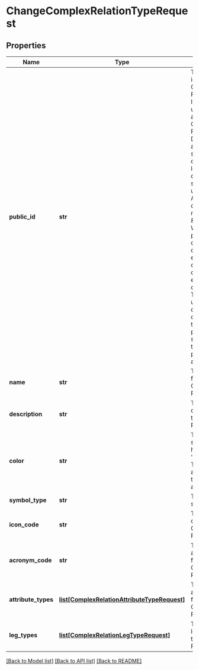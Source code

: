 # ChangeComplexRelationTypeRequest

## Properties
Name | Type | Description | Notes
------------ | ------------- | ------------- | -------------
**public_id** | **str** | The new public id for the Complex Relation Type. It must be unique within all Asset Types, Complex Relation Types, Domain Types and Scopes. It should contain only ASCII letters and digits. It must start with an uppercase ASCII character. It must end with \&quot;_C\&quot;. WARNING : The public id should only be changed with extreme caution, since it can break existing customizations. The only valid use case is to change it after creation of the type, if no public id was specified, and the generated proposal is not acceptable. | [optional] 
**name** | **str** | The new name for the Complex Relation Type. | [optional] 
**description** | **str** | The new description for the Complex Relation Type. | [optional] 
**color** | **str** | The color of the symbol, in a hex format e.g. &#x27;#000000&#x27;.  This format always includes the &#x27;#&#x27; and has a size of 7. | [optional] 
**symbol_type** | **str** | The new symbol type. | [optional] 
**icon_code** | **str** | The new icon code for the Complex Relation Type. | [optional] 
**acronym_code** | **str** | The new acronym code for the Complex Relation Type. | [optional] 
**attribute_types** | [**list[ComplexRelationAttributeTypeRequest]**](ComplexRelationAttributeTypeRequest.md) | The new list of attribute types for the Complex Relation Type. | [optional] 
**leg_types** | [**list[ComplexRelationLegTypeRequest]**](ComplexRelationLegTypeRequest.md) | The new list of leg types for the Complex Relation Type. | [optional] 

[[Back to Model list]](../README.md#documentation-for-models) [[Back to API list]](../README.md#documentation-for-api-endpoints) [[Back to README]](../README.md)

